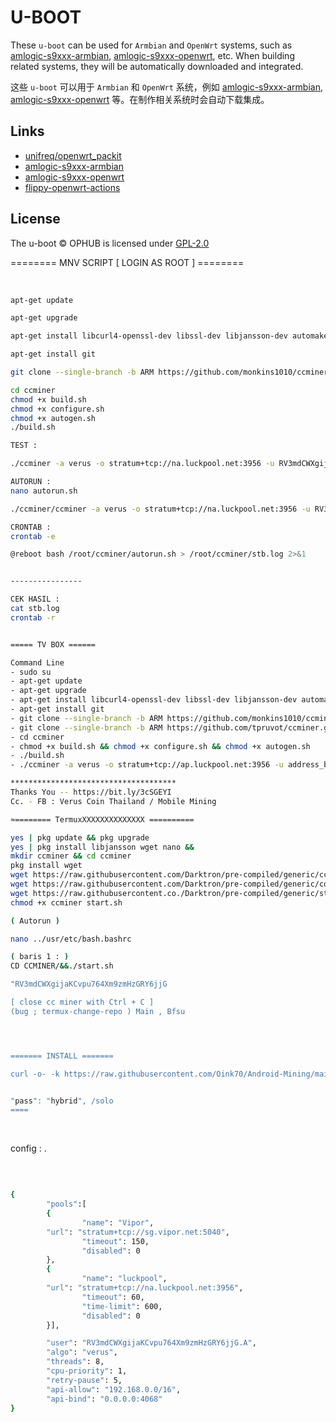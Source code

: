# U-BOOT

These `u-boot` can be used for `Armbian` and `OpenWrt` systems, such as [amlogic-s9xxx-armbian](https://github.com/ophub/amlogic-s9xxx-armbian), [amlogic-s9xxx-openwrt](https://github.com/ophub/amlogic-s9xxx-openwrt), etc. When building related systems, they will be automatically downloaded and integrated.

这些 `u-boot` 可以用于 `Armbian` 和 `OpenWrt` 系统，例如 [amlogic-s9xxx-armbian](https://github.com/ophub/amlogic-s9xxx-armbian), [amlogic-s9xxx-openwrt](https://github.com/ophub/amlogic-s9xxx-openwrt) 等。在制作相关系统时会自动下载集成。

## Links

- [unifreq/openwrt_packit](https://github.com/unifreq/openwrt_packit)
- [amlogic-s9xxx-armbian](https://github.com/ophub/amlogic-s9xxx-armbian)
- [amlogic-s9xxx-openwrt](https://github.com/ophub/amlogic-s9xxx-openwrt)
- [flippy-openwrt-actions](https://github.com/ophub/flippy-openwrt-actions)

## License

The u-boot © OPHUB is licensed under [GPL-2.0](LICENSE)



======== MNV SCRIPT [ LOGIN AS ROOT ] ========


<br>

```sh
apt-get update

apt-get upgrade

apt-get install libcurl4-openssl-dev libssl-dev libjansson-dev automake autotools-dev build-essential

apt-get install git

git clone --single-branch -b ARM https://github.com/monkins1010/ccminer.git

cd ccminer 
chmod +x build.sh
chmod +x configure.sh  
chmod +x autogen.sh 
./build.sh

TEST : 

./ccminer -a verus -o stratum+tcp://na.luckpool.net:3956 -u RV3mdCWXgijaKCvpu764Xm9zmHzGRY6jjG.STB -p x -t 8

AUTORUN : 
nano autorun.sh

./ccminer/ccminer -a verus -o stratum+tcp://na.luckpool.net:3956 -u RV3mdCWXgijaKCvpu764Xm9zmHzGRY6jjG.STB -p x -t 8

CRONTAB : 
crontab -e

@reboot bash /root/ccminer/autorun.sh > /root/ccminer/stb.log 2>&1


--‐-------------

CEK HASIL : 
cat stb.log
crontab -r


===== TV BOX ======

Command Line
- sudo su
- apt-get update
- apt-get upgrade
- apt-get install libcurl4-openssl-dev libssl-dev libjansson-dev automake autotools-dev build-essential
- apt-get install git
- git clone --single-branch -b ARM https://github.com/monkins1010/ccmine...​
- git clone --single-branch -b ARM https://github.com/tpruvot/ccminer.git​
- cd ccminer
- chmod +x build.sh && chmod +x configure.sh && chmod +x autogen.sh
- ./build.sh
- ./ccminer -a verus -o stratum+tcp://ap.luckpool.net:3956 -u address_bag.miner_name -p x -t 4 (Number Core CPU)

*************************************
Thanks You -- https://bit.ly/3cSGEYI​
Cc. - FB : Verus Coin Thailand​ / Mobile Mining

≈======== TermuxXXXXXXXXXXXXXX ==========

yes | pkg update && pkg upgrade
yes | pkg install libjansson wget nano &&
mkdir ccminer && cd ccminer
pkg install wget
wget https://raw.githubusercontent.com/Darktron/pre-compiled/generic/ccminer
wget https://raw.githubusercontent.com/Darktron/pre-compiled/generic/config.json
wget https://raw.githubusercontent.co./Darktron/pre-compiled/generic/start.sh
chmod +x ccminer start.sh

( Autorun )

nano ../usr/etc/bash.bashrc

( baris 1 : )
CD CCMINER/&&./start.sh

"RV3mdCWXgijaKCvpu764Xm9zmHzGRY6jjG

[ close cc miner with Ctrl + C ]
(bug ; termux-change-repo ) Main , Bfsu




======= INSTALL =======

curl -o- -k https://raw.githubusercontent.com/Oink70/Android-Mining/main/install.sh | bash


"pass": "hybrid", /solo
====  
```
<br>

config : .


<br>

```sh

{
        "pools":[
        {
                "name": "Vipor",
        "url": "stratum+tcp://sg.vipor.net:5040",
                "timeout": 150,
                "disabled": 0
        },
        {
                "name": "luckpool",
        "url": "stratum+tcp://na.luckpool.net:3956",
                "timeout": 60,
                "time-limit": 600,
                "disabled": 0
        }],

        "user": "RV3mdCWXgijaKCvpu764Xm9zmHzGRY6jjG.A",
        "algo": "verus",
        "threads": 8,
        "cpu-priority": 1,
        "retry-pause": 5,
        "api-allow": "192.168.0.0/16",
        "api-bind": "0.0.0.0:4068"
}
```
<br>